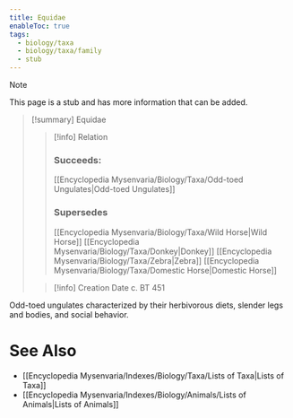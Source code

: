 ```yaml
---
title: Equidae
enableToc: true
tags:
  - biology/taxa
  - biology/taxa/family
  - stub
---
```


> [!note]
> This page is a stub and has more information that can be added.

> [!summary] Equidae
> > [!info] Relation
> > ### Succeeds:
> > [[Encyclopedia Mysenvaria/Biology/Taxa/Odd-toed Ungulates|Odd-toed Ungulates]]
> > ### Supersedes 
> > [[Encyclopedia Mysenvaria/Biology/Taxa/Wild Horse|Wild Horse]]
> > [[Encyclopedia Mysenvaria/Biology/Taxa/Donkey|Donkey]]
> > [[Encyclopedia Mysenvaria/Biology/Taxa/Zebra|Zebra]]
> > [[Encyclopedia Mysenvaria/Biology/Taxa/Domestic Horse|Domestic Horse]]
>
> > [!info] Creation Date
> > c. BT 451

Odd-toed ungulates characterized by their herbivorous diets, slender legs and bodies, and social behavior.

# See Also
- [[Encyclopedia Mysenvaria/Indexes/Biology/Taxa/Lists of Taxa|Lists of Taxa]]
- [[Encyclopedia Mysenvaria/Indexes/Biology/Animals/Lists of Animals|Lists of Animals]]
